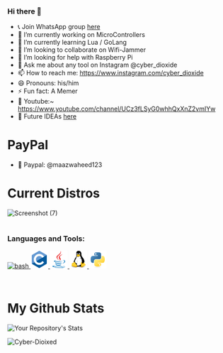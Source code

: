 ### Hi there 👋



- 📞 Join WhatsApp group [here](https://chat.whatsapp.com/Do9YjwQVOVWJ3kvSAT6BSI)
- 🔭 I’m currently working on MicroControllers
- 🌱 I’m currently learning Lua / GoLang
- 👯 I’m looking to collaborate on Wifi-Jammer
- 🤔 I’m looking for help with Raspberry Pi
- 💬 Ask me about any tool on Instagram @cyber_dioxide
- 📫 How to reach me: https://www.instagram.com/cyber_dioxide
- 😄 Pronouns: his/him
- ⚡ Fun fact: A Memer
- 🌱 Youtube:~ https://www.youtube.com/channel/UCz3fLSyG0whhQxXnZ2vmIYw
- 🔭 Future IDEAs [here](http://ideas.pythonanywhere.com/)
# PayPal
- 🔭 Paypal: @maazwaheed123

# Current Distros
<!-- ![Screenshot (3)](https://user-images.githubusercontent.com/93708296/197692440-56fdac16-05cb-461d-8b91-6bb1c0ab5dfe.png) -->

![Screenshot (7)](https://user-images.githubusercontent.com/93708296/200160770-5835502b-4eac-422d-bb00-b94b2d7308a4.png)

#

<h3 align="left">Languages and Tools:</h3>
<p align="left"> <a href="https://www.gnu.org/software/bash/" target="_blank"> <img src="https://www.vectorlogo.zone/logos/gnu_bash/gnu_bash-icon.svg" alt="bash" width="40" height="40"/> </a> <a href="https://www.cprogramming.com/" target="_blank"> <img src="https://raw.githubusercontent.com/devicons/devicon/master/icons/c/c-original.svg" alt="c" width="40" height="40"/> </a> <a href="https://www.java.com" target="_blank"> <img src="https://raw.githubusercontent.com/devicons/devicon/master/icons/java/java-original.svg" alt="java" width="40" height="40"/> </a> <a href="https://www.linux.org/" target="_blank"> <img src="https://raw.githubusercontent.com/devicons/devicon/master/icons/linux/linux-original.svg" alt="linux" width="40" height="40"/> </a> <a href="https://www.python.org" target="_blank"> <img src="https://raw.githubusercontent.com/devicons/devicon/master/icons/python/python-original.svg" alt="python" width="40" height="40"/> </a> </p><br>


# My Github Stats

![Your Repository's Stats](https://github-readme-stats.vercel.app/api?username=Cyber-Dioxide&show_icons=true)
<p><img align="left" src="https://github-readme-stats.vercel.app/api/top-langs?username=Cyber-Dioxide&show_icons=true&locale=en&layout=compact" alt="Cyber-Dioixed" /></p>




